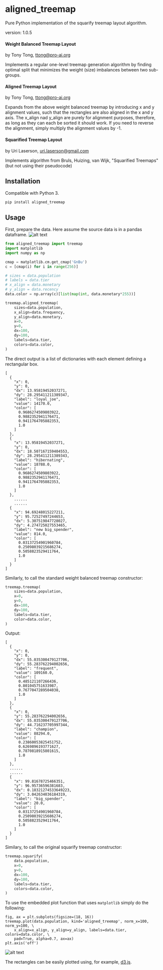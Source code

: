 aligned_treemap
========

Pure Python implementation of the squarify treemap layout algorithm.

version: 1.0.5

#### Weight Balanced Treemap Layout

by Tony Tong, ttong@pro-ai.org

Implements a regular one-level treemap generation algorithm by finding optimal
split that minimizes the weight (size) imbalances between two sub-groups.


#### Aligned Treemap Layout
    
by Tony Tong, ttong@pro-ai.org

Expands from the above weight balanced treemap by introducing x and y alignment
values, such that the rectangles are also aligned in the x and y axis.
The x_align nad y_align are purely for alignment purposes, therefore, as long
as they can each be sorted it should work.  If you need to reverse the alignment,
simply multiply the alignment values by -1.


#### Squarified Treemap Layout

by Uri Laserson, uri.laserson@gmail.com

Implements algorithm from Bruls, Huizing, van Wijk, "Squarified Treemaps"
(but not using their pseudocode)


Installation
------------

Compatible with Python 3.

    pip install aligned_treemap


Usage
-----
First, prepare the data.  Here assume the source data is in a pandas dataframe.
![alt text](tabulated_data.png "Sample Data with Customer RFM Segmentation")

```python
from aligned_treemap import treemap
import matplotlib
import numpy as np

cmap = matplotlib.cm.get_cmap('GnBu')
c = [cmap(i) for i in range(256)]

# sizes = data.population
# labels = data.tier
# x_align = data.monetary
# y_align = data.recency
data.color = np.array(c)[list(map(int, data.monetary*255))]

treemap.aligned_treemap(
    sizes=data.population, 
    x_align=data.frequency, 
    y_align=data.monetary, 
    x=0, 
    y=0, 
    dx=100, 
    dy=100, 
    labels=data.tier,
    colors=data.color,
)
```

The direct output is a list of dictionaries with each element defining a rectangular box. 
```
[
  {
    "x": 0,
    "y": 0,
    "dx": 13.95819452037271,
    "dy": 28.295411211389347,
    "label": "loyal_joe",
    "value": 14170.0,
    "color": [
      0.9686274509803922,
      0.9882352941176471,
      0.9411764705882353,
      1.0
    ]
  },
  {
    "x": 13.95819452037271,
    "y": 0,
    "dx": 18.507167159404553,
    "dy": 28.295411211389343,
    "label": "hibernating",
    "value": 18788.0,
    "color": [
      0.9686274509803922,
      0.9882352941176471,
      0.9411764705882353,
      1.0
    ]
  },
    ......
    ......
  {
    "x": 94.69248015227211,
    "y": 95.72527497244653,
    "dx": 5.307519847728027,
    "dy": 4.274725027553465,
    "label": "new big_spender",
    "value": 814.0,
    "color": [
      0.03137254901960784,
      0.25098039215686274,
      0.5058823529411764,
      1.0
    ]
  }
]
```

Similarly, to call the standard weight balanced treemap constructor:
```python
treemap.treemap(
    sizes=data.population, 
    x=0, 
    y=0, 
    dx=100, 
    dy=100, 
    labels=data.tier, 
    color=data.color,
)
```

Output:
```
[
  {
    "x": 0,
    "y": 0,
    "dx": 55.035300479127706,
    "dy": 55.283762294002656,
    "label": "frequent",
    "value": 109160.0,
    "color": [
      0.485121107266436,
      0.801045751633987,
      0.7677047289504038,
      1.0
    ]
  },
  {
    "x": 0,
    "y": 55.283762294002656,
    "dx": 55.035300479127706,
    "dy": 44.716237705997344,
    "label": "champion",
    "value": 88294.0,
    "color": [
      0.23860053825451752,
      0.6269896193771627,
      0.7870818915801615,
      1.0
    ]
  },
  ......
  ......
  {
    "x": 99.81678725466351,
    "y": 96.95736596381683,
    "dx": 0.18321274533649223,
    "dy": 3.042634036184319,
    "label": "big_spender",
    "value": 20.0,
    "color": [
      0.03137254901960784,
      0.25098039215686274,
      0.5058823529411764,
      1.0
    ]
  }
]
```

Similary, to call the original squarify treemap constructor:
```python
treemap.squarify(
    data.population, 
    x=0, 
    y=0, 
    dx=100, 
    dy=100, 
    labels=data.tier, 
    colors=data.color,
)
```

To use the embedded plot function that uses `matplotlib` simply do the following:
```
fig, ax = plt.subplots(figsize=(18, 16))
treemap.plot(data.population, kind='aligned_treemap', norm_x=100, norm_y=100, \
    x_align=x_align, y_align=y_align, labels=data.tier, colors=data.color, \
    pad=True, alpha=0.7, ax=ax)
plt.axis('off')
```
![alt text](aligned_treemap.png "Sample Aligned Treemap with Customer RFM Segmentation")


The rectangles can be easily plotted using, for example,
[d3.js](http://d3js.org/).
